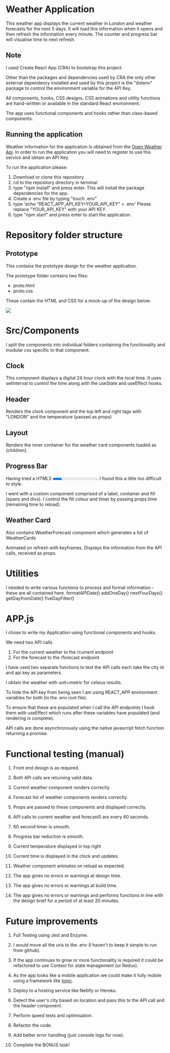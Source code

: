 # Weather Application

This weather app displays the current weather in London and weather forecasts for the next 5 days. It will load this information when it opens and then refresh the information every minute.
The counter and progress bar will visualise time to next refresh.

## Note
I used Create React App (CRA) to bootstrap this project.

Other than the packages and dependencies used by CRA the only other external dependency installed and used by this project is the "dotenv" package to control the environment variable for the API Key. 

All components, hooks, CSS designs, CSS animations and utility functions are hand-written or available in the standard React environment. 

The app uses functional components and hooks rather than class-based components. 

## Running the application
Weather information for the application is obtained from the [Open Weather Api]("https://openweathermap.org/api").
In order to run the application you will need to register to use this service and obtain an API Key.

To run the application please:

1. Download or clone this repository
2. cd to the repository directory in terminal
3. type "npm install" and press enter. This will install the package dependencies for the app.
4. Create a .env file by typing "touch .env"
5. type 'echo "REACT_APP_API_KEY=YOUR_API_KEY" > .env'
   Please replace "YOUR_API_KEY" with your API KEY.
6. type "npm start" and press enter to start the application.

# Repository folder structure

## Prototype

This contains the prototype design for the weather application.

The prototype folder contains two files:

- proto.html
- proto.css

These contain the HTML and CSS for a mock-up of the design below:

<img src ="./Front_End_Design.png">

# Src/Components

I split the components into individual folders containing the functionality and modular css specific to that component.

## Clock

This component displays a digital 24 hour clock with the local time.
It uses setInterval to control the time along with the useState and useEffect hooks.

## Header
Renders the clock component and the top left and right tags with "LONDON" and the temperature (passed as props)

## Layout
Renders the inner container for the weather card components loaded as {children}.

## Progress Bar
Having tried a HTML5 <progress> </progress>.
 I found this a little too difficult to style. 

I went with a custom component comprised of a label, container and fill (spans and divs).
I control the fill colour and timer by passing props.time (remaining time to reload). 


## Weather Card
Also contains WeatherForecast component which generates a list of WeatherCards

Animated on refresh with keyframes. Displays the information from the API calls, received as props. 


# Utilities
I needed to write various functions to process and format information - these are all contained here. 
formatAPIDate()
addOneDay()
nextFourDays()
getDayfromDate()
fiveDayFilter()

# APP.js
I chose to write my Application using functional components and hooks. 

We need two API calls

1. For the current weather to the /current endpoint
2. For the forecast to the /forecast endpoint

I have used two separate functions to test the API calls
each take the city id and api key as parameters.

I obtain the weather with unit=metric for celsius results. 

To hide the API key from being seen I am using REACT_APP environment variables for both (in the .env root file).

To ensure that these are populated when I call the API endpoints I hook them with useEffect which runs after these variables have populated (and rendering is complete).

API calls are done asynchronously using the native javascript fetch function returning a promise. 

# Functional testing (manual)

1. Front end design is as required.

2. Both API calls are returning valid data.

3. Current weather component renders correctly

4. Forecast list of weather components renders correctly. 

5. Props are passed to these components and displayed correctly. 

6. API calls to current weather and forecast5 are every 60 seconds. 

7. 60 second timer is smooth.

8. Progress bar reduction is smooth.

9. Current temperature displayed in top right

10. Current time is displayed in the clock and updates.

11. Weather component animates on reload as expected.

12. The app gives no errors or warnings at design time.

13. The app gives no errors or warnings at build time. 

14. The app gives no errors or warnings and performs functions in line
with the design brief for a period of at least 20 minutes. 

# Future improvements

1. Full Testing using Jest and Enzyme.

2. I would move all the urls to the .env (I haven't to keep it simple to run from github).

3. If the app continues to grow or more functionality is required it could be refactored to use Context for state management (or Redux).

4. As the app looks like a mobile application we could make it fully mobile using a framework like [Ionic]("https://ionicframework.com/").

5. Deploy to a hosting service like Netlify or Heroku.

6. Detect the user's city based on location and pass this to the API call and the header component. 

7. Perform speed tests and optimisation. 

8. Refactor the code. 

9. Add better error handling (just console logs for now).

10. Complete the BONUS task!